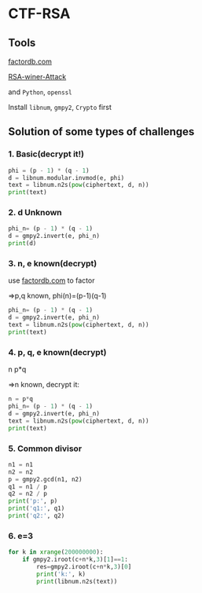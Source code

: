 # CTF-RSA
## Tools
[factordb.com](http://factordb.com/index.php)

[RSA-winer-Attack](https://github.com/pablocelayes/rsa-wiener-attack)

and `Python`,  `openssl`

Install `libnum`, `gmpy2`, `Crypto` first

## Solution of some types of challenges
### 1. Basic(decrypt it!)
```python
phi = (p - 1) * (q - 1)
d = libnum.modular.invmod(e, phi)
text = libnum.n2s(pow(ciphertext, d, n)) 
print(text)  
```
### 2. d Unknown
```python
phi_n= (p - 1) * (q - 1)
d = gmpy2.invert(e, phi_n)
print(d)
```
### 3. n, e known(decrypt)
use [factordb.com](http://factordb.com/index.php) to factor

=>p,q known, phi(n)=(p-1)(q-1)

```python
phi_n= (p - 1) * (q - 1)
d = gmpy2.invert(e, phi_n)
text = libnum.n2s(pow(ciphertext, d, n)) 
print(text)
```

### 4. p, q, e known(decrypt)
n p*q

=>n known, decrypt it:
```python
n = p*q
phi_n= (p - 1) * (q - 1)
d = gmpy2.invert(e, phi_n)
text = libnum.n2s(pow(ciphertext, d, n)) 
print(text)
```
### 5. Common divisor
```python
n1 = n1
n2 = n2
p = gmpy2.gcd(n1, n2)
q1 = n1 / p
q2 = n2 / p
print('p:', p)
print('q1:', q1)
print('q2:', q2)
```
### 6. e=3
```python
for k in xrange(200000000):    
    if gmpy2.iroot(c+n*k,3)[1]==1:    
        res=gmpy2.iroot(c+n*k,3)[0]    
        print('k:', k)    
        print(libnum.n2s(text)) 
```
